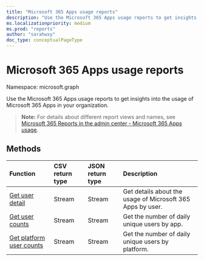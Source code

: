 ```yaml
---
title: "Microsoft 365 Apps usage reports"
description: "Use the Microsoft 365 Apps usage reports to get insights into the usage of Microsoft 365 Apps in your organization."
ms.localizationpriority: medium
ms.prod: "reports"
author: "sarahwxy"
doc_type: conceptualPageType
---
```


# Microsoft 365 Apps usage reports

Namespace: microsoft.graph

Use the Microsoft 365 Apps usage reports to get insights into the usage of Microsoft 365 Apps in your organization.

> **Note:** For details about different report views and names, see [Microsoft 365 Reports in the admin center - Microsoft 365 Apps usage](/microsoft-365/admin/activity-reports/microsoft365-apps-usage).

## Methods
| Function                                                                      | CSV return type | JSON return type | Description                                                |
|:------------------------------------------------------------------------------|:----------------|:-----------------|:-----------------------------------------------------------|
| [Get user detail](../api/reportroot-getm365appuserdetail.md)                  | Stream          | Stream           | Get details about the usage of Microsoft 365 Apps by user. |
| [Get user counts](../api/reportroot-getm365appusercounts.md)                  | Stream          | Stream           | Get the number of daily unique users by app.               |
| [Get platform user counts](../api/reportroot-getm365appplatformusercounts.md) | Stream          | Stream           | Get the number of daily unique users by platform.          |
